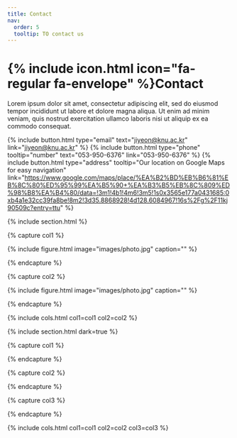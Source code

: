```yaml
---
title: Contact
nav:
  order: 5
  tooltip: TO contact us
---
```


# {% include icon.html icon="fa-regular fa-envelope" %}Contact

Lorem ipsum dolor sit amet, consectetur adipiscing elit, sed do eiusmod tempor
incididunt ut labore et dolore magna aliqua. Ut enim ad minim veniam, quis
nostrud exercitation ullamco laboris nisi ut aliquip ex ea commodo consequat.

{%
  include button.html
  type="email"
  text="jiyeon@knu.ac.kr"
  link="jiyeon@knu.ac.kr"
%}
{%
  include button.html
  type="phone"
  tooltip="number"
  text="053-950-6376"
  link="053-950-6376"
%}
{%
  include button.html
  type="address"
  tooltip="Our location on Google Maps for easy navigation"
  link="https://www.google.com/maps/place/%EA%B2%BD%EB%B6%81%EB%8C%80%ED%95%99%EA%B5%90+%EA%B3%B5%EB%8C%809%ED%98%B8%EA%B4%80/data=!3m1!4b1!4m6!3m5!1s0x3565e177a0431685:0xb4a1e32cc39fa8be!8m2!3d35.8868928!4d128.6084967!16s%2Fg%2F11kj90509c?entry=ttu"
%}

{% include section.html %}

{% capture col1 %}

{%
  include figure.html
  image="images/photo.jpg"
  caption=""
%}

{% endcapture %}

{% capture col2 %}

{%
  include figure.html
  image="images/photo.jpg"
  caption=""
%}

{% endcapture %}

{% include cols.html col1=col1 col2=col2 %}

{% include section.html dark=true %}

{% capture col1 %}

{% endcapture %}

{% capture col2 %}

{% endcapture %}

{% capture col3 %}

{% endcapture %}

{% include cols.html col1=col1 col2=col2 col3=col3 %}
